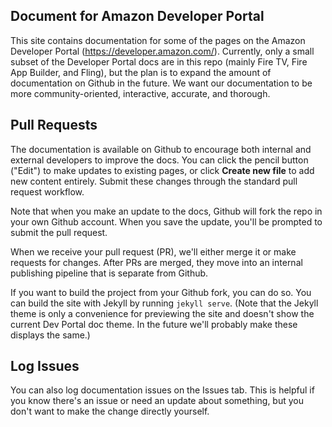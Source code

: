 ## Document for Amazon Developer Portal

This site contains documentation for some of the pages on the Amazon Developer Portal (https://developer.amazon.com/). Currently, only a small subset of the Developer Portal docs are in this repo (mainly Fire TV, Fire App Builder, and Fling), but the plan is to expand the amount of documentation on Github in the future. We want our documentation to be more community-oriented, interactive, accurate, and thorough.

## Pull Requests

The documentation is available on Github to encourage both internal and external developers to improve the docs. You can click the pencil button ("Edit") to make updates to existing pages, or click **Create new file** to add new content entirely. Submit these changes through the standard pull request workflow.

Note that when you make an update to the docs, Github will fork the repo in your own Github account. When you save the update, you'll be prompted to submit the pull request.

When we receive your pull request (PR), we'll either merge it or make requests for changes. After PRs are merged, they move into an internal publishing pipeline that is separate from Github.

If you want to build the project from your Github fork, you can do so. You can build the site with Jekyll by running `jekyll serve`. (Note that the Jekyll theme is only a convenience for previewing the site and doesn't show the current Dev Portal doc theme. In the future we'll probably make these displays the same.)

## Log Issues

You can also log documentation issues on the Issues tab. This is helpful if you know there's an issue or need an update about something, but you don't want to make the change directly yourself.


